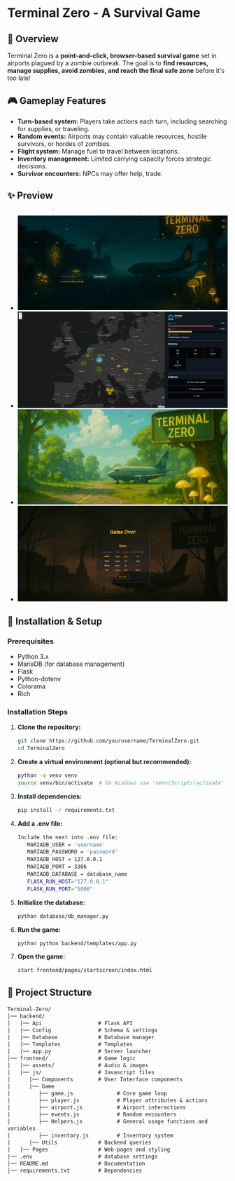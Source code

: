 # Terminal Zero - A Survival Game

## 📌 Overview
Terminal Zero is a **point-and-click, browser-based survival game** set in airports plagued by a zombie outbreak. The goal is to **find resources, manage supplies, avoid zombies, and reach the final safe zone** before it's too late!

## 🎮 Gameplay Features
- **Turn-based system:** Players take actions each turn, including searching for supplies, or traveling.
- **Random events:** Airports may contain valuable resources, hostile survivors, or hordes of zombies.
- **Flight system:** Manage fuel to travel between locations.
- **Inventory management:** Limited carrying capacity forces strategic decisions.
- **Survivor encounters:** NPCs may offer help, trade.

## ✨ Preview
- ![start.png](readme_img/start.png)
- ![game.png](readme_img/game.png)
- ![win.png](readme_img/win.png)
- ![lose.png](readme_img/lose.png)

## 🔧 Installation & Setup
### Prerequisites
- Python 3.x
- MariaDB (for database management)
- Flask
- Python-dotenv
- Colorama
- Rich

### Installation Steps
1. **Clone the repository:**
   ```bash
   git clone https://github.com/yourusername/TerminalZero.git
   cd TerminalZero
   ```
2. **Create a virtual environment (optional but recommended):**
   ```bash
   python -m venv venv
   source venv/bin/activate  # On Windows use 'venv\Scripts\activate'
   ```
3. **Install dependencies:**
   ```bash
   pip install -r requirements.txt
   ```
4. **Add a .env file:**
   ```bash
   Include the next into .env file:
      MARIADB_USER = 'username'
      MARIADB_PASSWORD = 'password'
      MARIADB_HOST = 127.0.0.1
      MARIADB_PORT = 3306
      MARIADB_DATABASE = database_name
      FLASK_RUN_HOST="127.0.0.1"
      FLASK_RUN_PORT="5000"
   ```
5. **Initialize the database:**
   ```bash
   python database/db_manager.py
   ```
6. **Run the game:**
   ```bash
   python python backend/templates/app.py
   ```
7. **Open the game:**
   ```bash
   start frontend/pages/startscreen/index.html
   ```

## 📂 Project Structure
```
Terminal-Zero/
│── backend/
|   |── Api                  # Flask API
|   |── Config               # Schema & settings
|   |── Database             # Database manager
|   |── Templates            # Templates
|   |── app.py               # Server launcher
│── frontend/                # Game logic
|   |── assets/              # Audio & images
|   |── js/                  # Javascript files
|      |── Components        # User Interface components
|      |── Game
|         ├── game.js              # Core game loop
|         ├── player.js            # Player attributes & actions
|         ├── airport.js           # Airport interactions
|         ├── events.js            # Random encounters
|         ├── Helpers.js           # General usage functions and variables 
|         ├── inventory.js         # Inventory system
|      |── Utils             # Backend queries
|   |── Pages                # Web-pages and styling
|── .env                     # database settings
│── README.md                # Documentation
│── requirements.txt         # Dependencies
```